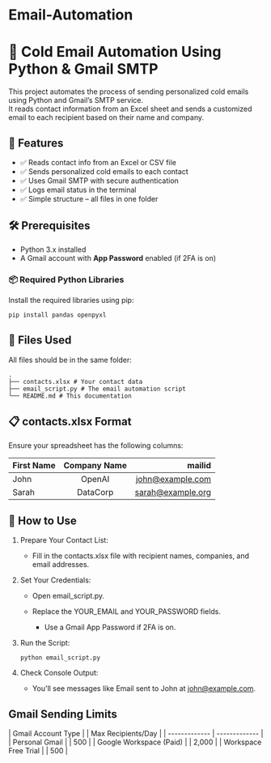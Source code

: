 # Email-Automation
# 📧 Cold Email Automation Using Python & Gmail SMTP

This project automates the process of sending personalized cold emails using Python and Gmail’s SMTP service.  
It reads contact information from an Excel sheet and sends a customized email to each recipient based on their name and company.

## 🚀 Features

- ✅ Reads contact info from an Excel or CSV file  
- ✅ Sends personalized cold emails to each contact  
- ✅ Uses Gmail SMTP with secure authentication  
- ✅ Logs email status in the terminal  
- ✅ Simple structure – all files in one folder  

## 🛠️ Prerequisites

- Python 3.x installed
- A Gmail account with **App Password** enabled (if 2FA is on)

### 📦 Required Python Libraries

Install the required libraries using pip:

```bash
pip install pandas openpyxl

```

## 📁 Files Used

All files should be in the same folder:
```
.
├── contacts.xlsx # Your contact data
├── email_script.py # The email automation script
└── README.md # This documentation
```


## 📋 contacts.xlsx Format

Ensure your spreadsheet has the following columns:

| First Name	 |  Company Name	  | mailid |
|:-----|:--------:|------:|
| John   | OpenAI | john@example.com |
| Sarah   |  DataCorp  |   	sarah@example.org |

## 🧾 How to Use

1. Prepare Your Contact List:

    - Fill in the contacts.xlsx file with recipient names, companies, and email addresses.

2. Set Your Credentials:

    - Open email_script.py.

    - Replace the YOUR_EMAIL and YOUR_PASSWORD fields.

        - Use a Gmail App Password if 2FA is on.
          
3. Run the Script:

   ```
   python email_script.py
    ```

4. Check Console Output:

    - You'll see messages like Email sent to John at john@example.com.
  
## Gmail Sending Limits

| Gmail Account Type |	| Max Recipients/Day |
| ------------- | ------------- |
| Personal Gmail |	| 500 |
| Google Workspace (Paid) |	| 2,000 |
| Workspace Free Trial |	| 500 |
